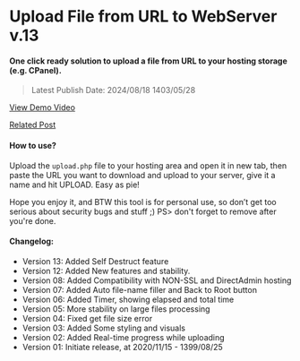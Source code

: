 Upload File from URL to WebServer v.13
========================================

#### One click ready solution to upload a file from URL to your hosting storage (e.g. CPanel).

> Latest Publish Date: 2024/08/18 1403/05/28


[View Demo Video](https://iranwpacademy.com/htdocs/img/2021/06/upload-to-cpanel-by-amirhosseinhpv.ir_.mp4)

[Related Post](https://iranwpacademy.com/kb/echo-on-loop-pure-php/)



#### How to use?

Upload the `upload.php` file to your hosting area and open it in
new tab, then paste the URL you want to download and upload to your server, give
it a name and hit UPLOAD. Easy as pie!

Hope you enjoy it, and BTW this tool is for personal use, so don’t get too
serious about security bugs and stuff ;) PS> don't forget to remove after you're done.

#### Changelog:

-   Version 13: Added Self Destruct feature
-   Version 12: Added New features and stability.
-   Version 08: Added Compatibility with NON-SSL and DirectAdmin hosting
-   Version 07: Added Auto file-name filler and Back to Root button
-   Version 06: Added Timer, showing elapsed and total time
-   Version 05: More stability on large files processing
-   Version 04: Fixed get file size error
-   Version 03: Added Some styling and visuals
-   Version 02: Added Real-time progress while uploading
-   Version 01: Initiate release, at 2020/11/15 - 1399/08/25